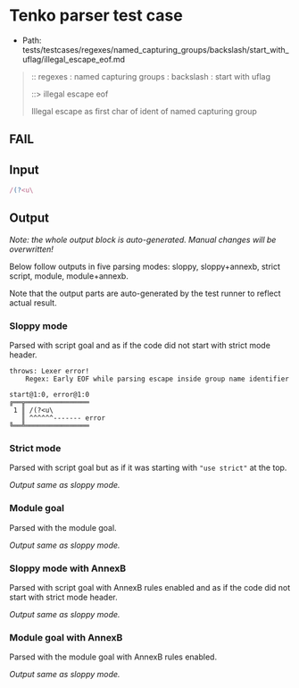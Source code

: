 # Tenko parser test case

- Path: tests/testcases/regexes/named_capturing_groups/backslash/start_with_uflag/illegal_escape_eof.md

> :: regexes : named capturing groups : backslash : start with uflag
>
> ::> illegal escape eof
>
> Illegal escape as first char of ident of named capturing group

## FAIL

## Input

`````js
/(?<u\
`````

## Output

_Note: the whole output block is auto-generated. Manual changes will be overwritten!_

Below follow outputs in five parsing modes: sloppy, sloppy+annexb, strict script, module, module+annexb.

Note that the output parts are auto-generated by the test runner to reflect actual result.

### Sloppy mode

Parsed with script goal and as if the code did not start with strict mode header.

`````
throws: Lexer error!
    Regex: Early EOF while parsing escape inside group name identifier

start@1:0, error@1:0
╔══╦════════════════
 1 ║ /(?<u\
   ║ ^^^^^^------- error
╚══╩════════════════

`````

### Strict mode

Parsed with script goal but as if it was starting with `"use strict"` at the top.

_Output same as sloppy mode._

### Module goal

Parsed with the module goal.

_Output same as sloppy mode._

### Sloppy mode with AnnexB

Parsed with script goal with AnnexB rules enabled and as if the code did not start with strict mode header.

_Output same as sloppy mode._

### Module goal with AnnexB

Parsed with the module goal with AnnexB rules enabled.

_Output same as sloppy mode._

